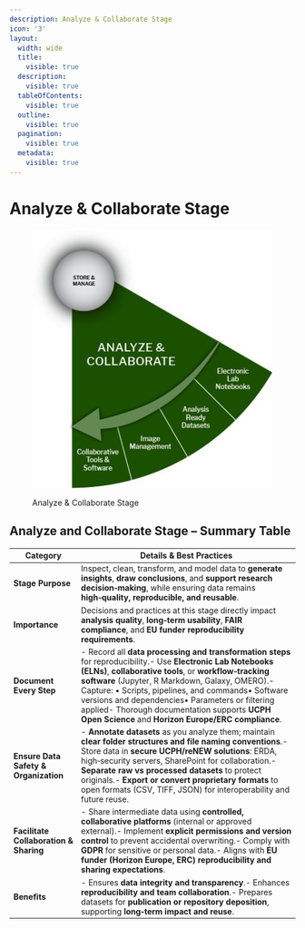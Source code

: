 ```yaml
---
description: Analyze & Collaborate Stage
icon: '3'
layout:
  width: wide
  title:
    visible: true
  description:
    visible: true
  tableOfContents:
    visible: true
  outline:
    visible: true
  pagination:
    visible: true
  metadata:
    visible: true
---
```


# Analyze & Collaborate Stage

<figure><img src="../../.gitbook/assets/0 (1) (1).jpeg" alt=""><figcaption><p>Analyze &#x26; Collaborate Stage</p></figcaption></figure>

## **Analyze and Collaborate Stage – Summary Table**

| **Category**                           | **Details & Best Practices**                                                                                                                                                                                                                                                                                                                                                                                                              |
| -------------------------------------- | ----------------------------------------------------------------------------------------------------------------------------------------------------------------------------------------------------------------------------------------------------------------------------------------------------------------------------------------------------------------------------------------------------------------------------------------- |
| **Stage Purpose**                      | Inspect, clean, transform, and model data to **generate insights**, **draw conclusions**, and **support research decision‑making**, while ensuring data remains **high‑quality, reproducible, and reusable**.                                                                                                                                                                                                                             |
| **Importance**                         | Decisions and practices at this stage directly impact **analysis quality**, **long‑term usability**, **FAIR compliance**, and **EU funder reproducibility requirements**.                                                                                                                                                                                                                                                                 |
| **Document Every Step**                | - Record all **data processing and transformation steps** for reproducibility.- Use **Electronic Lab Notebooks (ELNs)**, **collaborative tools**, or **workflow‑tracking software** (Jupyter, R Markdown, Galaxy, OMERO).- Capture: • Scripts, pipelines, and commands• Software versions and dependencies• Parameters or filtering applied- Thorough documentation supports **UCPH Open Science** and **Horizon Europe/ERC compliance**. |
| **Ensure Data Safety & Organization**  | - **Annotate datasets** as you analyze them; maintain **clear folder structures and file naming conventions**.- Store data in **secure UCPH/reNEW solutions**: ERDA, high‑security servers, SharePoint for collaboration.- **Separate raw vs processed datasets** to protect originals.- **Export or convert proprietary formats** to open formats (CSV, TIFF, JSON) for interoperability and future reuse.                               |
| **Facilitate Collaboration & Sharing** | - Share intermediate data using **controlled, collaborative platforms** (internal or approved external).- Implement **explicit permissions and version control** to prevent accidental overwriting.- Comply with **GDPR** for sensitive or personal data.- Aligns with **EU funder (Horizon Europe, ERC) reproducibility and sharing expectations**.                                                                                      |
| **Benefits**                           | - Ensures **data integrity and transparency**.- Enhances **reproducibility and team collaboration**.- Prepares datasets for **publication or repository deposition**, supporting **long‑term impact and reuse**.                                                                                                                                                                                                                          |



